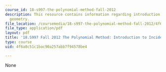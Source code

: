 ```yaml
---
course_id: 18-s997-the-polynomial-method-fall-2012
description: This resource contains information regarding introduction to incidence
  geometry.
file_location: /coursemedia/18-s997-the-polynomial-method-fall-2012/4f6a8c51c1bac90a257abb7f94578be4_MIT18_S997F12_lec6.pdf
file_type: application/pdf
layout: pdf
title: '18.S997 Fall 2012 The Polynomial Method: Introduction to Incidence Geometry'
type: course
uid: 4f6a8c51c1bac90a257abb7f94578be4

---
```

None